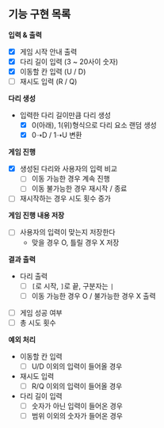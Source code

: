 ## 기능 구현 목록

**입력 & 출력**
- [x] 게임 시작 안내 출력
- [x] 다리 길이 입력 (3 ~ 20사이 숫자)
- [x] 이동할 칸 입력 (U / D)
- [ ] 재시도 입력 (R / Q)

**다리 생성**
- 입력한 다리 길이만큼 다리 생성
    - [x] 0(아래), 1(위)형식으로 다리 요소 랜덤 생성
    - [x] 0➝D / 1➝U 변환

**게임 진행**
- [x] 생성된 다리와 사용자의 입력 비교
    - [ ] 이동 가능한 경우 계속 진행
    - [ ] 이동 불가능한 경우 재시작 / 종료
- [ ] 재시작하는 경우 시도 횟수 증가

**게임 진행 내용 저장**
- [ ] 사용자의 입력이 맞는지 저장한다
    - 맞을 경우 O, 틀릴 경우 X 저장

**결과 출력**
- 다리 출력
    - [ ] `[`로 시작, `]`로 끝, 구분자는 `|`
    - [ ] 이동 가능한 경우 O / 불가능한 경우 X 출력
- [ ] 게임 성공 여부
- [ ] 총 시도 횟수

**예외 처리**
- 이동할 칸 입력
    - [ ] U/D 이외의 입력이 들어올 경우
- 재시도 입력
    - [ ] R/Q 이외의 입력이 들어올 경우
- 다리 길이 입력
    - [ ] 숫자가 아닌 입력이 들어온 경우
    - [ ] 범위 이외의 숫자가 들어온 경우